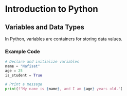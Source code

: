 # Introduction to Python

## Variables and Data Types
In Python, variables are containers for storing data values.

### Example Code
```python
# Declare and initialize variables
name = "Nafisat"
age = 25
is_student = True

# Print a message
print(f"My name is {name}, and I am {age} years old.")
